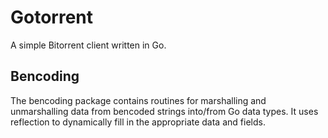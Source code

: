 # Gotorrent 
A simple Bitorrent client written in Go.

## Bencoding
The bencoding package contains routines for marshalling and unmarshalling data from bencoded strings
into/from Go data types.  It uses reflection to dynamically fill in the appropriate data and fields.
